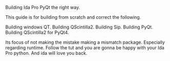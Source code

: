 Building Ida Pro PyQt the right way.

This guide is for building from scratch and correct the following.

Building windows QT.
Building QScintilla2.
Building Sip.
Building PyQt.
Building QScintilla2 for PyQt4.

Its focus of not making the mistake making a mismatch package.
Especially regarding runtime.
Follow the tut and you are gonna be happy with your Ida Pro python.
And ida will love you back.
